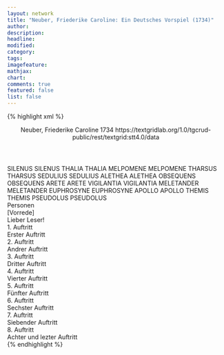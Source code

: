 ```yaml
---
layout: network
title: "Neuber, Friederike Caroline: Ein Deutsches Vorspiel (1734)"
author:
description:
headline:
modified:
category:
tags:
imagefeature: 
mathjax: 
chart: 
comments: true
featured: false
list: false
---
```

{% highlight xml %}
<?xml-model href="http://raw.githubusercontent.com/DLiNa/project/master/rules/lina.rnc"?><?xml-model href="http://raw.githubusercontent.com/DLiNa/project/master/rules/lina.sch"?>
<play xmlns="http://lina.digital">
  <header>
    <title>Ein Deutsches Vorspiel</title>
    <subtitle/>
    <genretitle/>
    <author>Neuber, Friederike Caroline</author>
    <date type="print">1734</date>
    <date type="premiere"/>
    <date type="written"/>
    <source>https://textgridlab.org/1.0/tgcrud-public/rest/textgrid:stt4.0/data</source>
  </header>
  <personae>
    <character>
      <name>SILENUS</name>
      <alias xml:id="silenus">
        <name>SILENUS</name>
      </alias>
    </character>
    <character>
      <name>THALIA</name>
      <alias xml:id="thalia">
        <name>THALIA</name>
      </alias>
    </character>
    <character>
      <name>MELPOMENE</name>
      <alias xml:id="melpomene">
        <name>MELPOMENE</name>
      </alias>
    </character>
    <character>
      <name>THARSUS</name>
      <alias xml:id="tharsus">
        <name>THARSUS</name>
      </alias>
    </character>
    <character>
      <name>SEDULIUS</name>
      <alias xml:id="sedulius">
        <name>SEDULIUS</name>
      </alias>
    </character>
    <character>
      <name>ALETHEA</name>
      <alias xml:id="alethea">
        <name>ALETHEA</name>
      </alias>
    </character>
    <character>
      <name>OBSEQUENS</name>
      <alias xml:id="obsequens">
        <name>OBSEQUENS</name>
      </alias>
    </character>
    <character>
      <name>ARETE</name>
      <alias xml:id="arete">
        <name>ARETE</name>
      </alias>
    </character>
    <character>
      <name>VIGILANTIA</name>
      <alias xml:id="vigilantia">
        <name>VIGILANTIA</name>
      </alias>
    </character>
    <character>
      <name>MELETANDER</name>
      <alias xml:id="meletander">
        <name>MELETANDER</name>
      </alias>
    </character>
    <character>
      <name>EUPHROSYNE</name>
      <alias xml:id="euphrosyne">
        <name>EUPHROSYNE</name>
      </alias>
    </character>
    <character>
      <name>APOLLO</name>
      <alias xml:id="apollo">
        <name>APOLLO</name>
      </alias>
    </character>
    <character>
      <name>THEMIS</name>
      <alias xml:id="themis">
        <name>THEMIS</name>
      </alias>
    </character>
    <character>
      <name>PSEUDOLUS</name>
      <alias xml:id="pseudolus">
        <name>PSEUDOLUS</name>
      </alias>
    </character>
  </personae>
  <text>
    <div>
      <head>Personen</head>
    </div>
    <div>
      <head>[Vorrede]</head>
      <div>
        <head>Lieber Leser!</head>
      </div>
    </div>
    <div>
      <head>1. Auftritt</head>
      <div>
        <head>Erster Auftritt</head>
        <sp who="#silenus">
          <amount n="9" unit="speech_acts"/>
          <amount n="543" unit="words"/>
          <amount n="61" unit="lines"/>
          <amount n="2842" unit="chars"/>
        </sp>
        <sp who="#thalia">
          <amount n="8" unit="speech_acts"/>
          <amount n="470" unit="words"/>
          <amount n="53" unit="lines"/>
          <amount n="2481" unit="chars"/>
        </sp>
      </div>
    </div>
    <div>
      <head>2. Auftritt</head>
      <div>
        <head>Andrer Auftritt</head>
        <sp who="#silenus">
          <amount n="1" unit="speech_acts"/>
          <amount n="13" unit="words"/>
          <amount n="2" unit="lines"/>
          <amount n="79" unit="chars"/>
        </sp>
        <sp who="#melpomene">
          <amount n="7" unit="speech_acts"/>
          <amount n="289" unit="words"/>
          <amount n="31" unit="lines"/>
          <amount n="1475" unit="chars"/>
        </sp>
        <sp who="#tharsus">
          <amount n="6" unit="speech_acts"/>
          <amount n="238" unit="words"/>
          <amount n="27" unit="lines"/>
          <amount n="1294" unit="chars"/>
        </sp>
        <sp who="#sedulius">
          <amount n="3" unit="speech_acts"/>
          <amount n="121" unit="words"/>
          <amount n="15" unit="lines"/>
          <amount n="680" unit="chars"/>
        </sp>
        <sp who="#alethea">
          <amount n="2" unit="speech_acts"/>
          <amount n="136" unit="words"/>
          <amount n="14" unit="lines"/>
          <amount n="713" unit="chars"/>
        </sp>
      </div>
    </div>
    <div>
      <head>3. Auftritt</head>
      <div>
        <head>Dritter Auftritt</head>
        <sp who="#melpomene">
          <amount n="2" unit="speech_acts"/>
          <amount n="34" unit="words"/>
          <amount n="4" unit="lines"/>
          <amount n="185" unit="chars"/>
        </sp>
        <sp who="#obsequens">
          <amount n="1" unit="speech_acts"/>
          <amount n="37" unit="words"/>
          <amount n="4" unit="lines"/>
          <amount n="212" unit="chars"/>
        </sp>
        <sp who="#tharsus">
          <amount n="2" unit="speech_acts"/>
          <amount n="118" unit="words"/>
          <amount n="13" unit="lines"/>
          <amount n="669" unit="chars"/>
        </sp>
        <sp who="#sedulius">
          <amount n="1" unit="speech_acts"/>
          <amount n="37" unit="words"/>
          <amount n="4" unit="lines"/>
          <amount n="203" unit="chars"/>
        </sp>
        <sp who="#alethea">
          <amount n="1" unit="speech_acts"/>
          <amount n="70" unit="words"/>
          <amount n="8" unit="lines"/>
          <amount n="361" unit="chars"/>
        </sp>
      </div>
    </div>
    <div>
      <head>4. Auftritt</head>
      <div>
        <head>Vierter Auftritt</head>
        <sp who="#thalia">
          <amount n="3" unit="speech_acts"/>
          <amount n="113" unit="words"/>
          <amount n="12" unit="lines"/>
          <amount n="586" unit="chars"/>
        </sp>
        <sp who="#silenus">
          <amount n="2" unit="speech_acts"/>
          <amount n="46" unit="words"/>
          <amount n="5" unit="lines"/>
          <amount n="241" unit="chars"/>
        </sp>
      </div>
    </div>
    <div>
      <head>5. Auftritt</head>
      <div>
        <head>Fünfter Auftritt</head>
        <sp who="#alethea">
          <amount n="2" unit="speech_acts"/>
          <amount n="154" unit="words"/>
          <amount n="18" unit="lines"/>
          <amount n="847" unit="chars"/>
        </sp>
        <sp who="#arete">
          <amount n="5" unit="speech_acts"/>
          <amount n="110" unit="words"/>
          <amount n="13" unit="lines"/>
          <amount n="550" unit="chars"/>
        </sp>
        <sp who="#melpomene">
          <amount n="1" unit="speech_acts"/>
          <amount n="25" unit="words"/>
          <amount n="3" unit="lines"/>
          <amount n="117" unit="chars"/>
        </sp>
        <sp who="#vigilantia">
          <amount n="4" unit="speech_acts"/>
          <amount n="90" unit="words"/>
          <amount n="10" unit="lines"/>
          <amount n="455" unit="chars"/>
        </sp>
        <sp who="#meletander">
          <amount n="2" unit="speech_acts"/>
          <amount n="35" unit="words"/>
          <amount n="4" unit="lines"/>
          <amount n="178" unit="chars"/>
        </sp>
        <sp who="#euphrosyne">
          <amount n="2" unit="speech_acts"/>
          <amount n="134" unit="words"/>
          <amount n="14" unit="lines"/>
          <amount n="683" unit="chars"/>
        </sp>
        <sp who="#apollo">
          <amount n="2" unit="speech_acts"/>
          <amount n="104" unit="words"/>
          <amount n="11" unit="lines"/>
          <amount n="572" unit="chars"/>
        </sp>
        <sp who="#themis">
          <amount n="1" unit="speech_acts"/>
          <amount n="75" unit="words"/>
          <amount n="8" unit="lines"/>
          <amount n="415" unit="chars"/>
        </sp>
      </div>
    </div>
    <div>
      <head>6. Auftritt</head>
      <div>
        <head>Sechster Auftritt</head>
        <sp who="#pseudolus">
          <amount n="2" unit="speech_acts"/>
          <amount n="220" unit="words"/>
          <amount n="22" unit="lines"/>
          <amount n="1122" unit="chars"/>
        </sp>
        <sp who="#alethea">
          <amount n="1" unit="speech_acts"/>
          <amount n="38" unit="words"/>
          <amount n="4" unit="lines"/>
          <amount n="219" unit="chars"/>
        </sp>
      </div>
    </div>
    <div>
      <head>7. Auftritt</head>
      <div>
        <head>Siebender Auftritt</head>
        <sp who="#vigilantia">
          <amount n="2" unit="speech_acts"/>
          <amount n="103" unit="words"/>
          <amount n="12" unit="lines"/>
          <amount n="540" unit="chars"/>
        </sp>
        <sp who="#meletander">
          <amount n="2" unit="speech_acts"/>
          <amount n="19" unit="words"/>
          <amount n="3" unit="lines"/>
          <amount n="96" unit="chars"/>
        </sp>
        <sp who="#arete">
          <amount n="1" unit="speech_acts"/>
          <amount n="16" unit="words"/>
          <amount n="2" unit="lines"/>
          <amount n="100" unit="chars"/>
        </sp>
        <sp who="#apollo">
          <amount n="3" unit="speech_acts"/>
          <amount n="247" unit="words"/>
          <amount n="28" unit="lines"/>
          <amount n="1384" unit="chars"/>
        </sp>
        <sp who="#themis">
          <amount n="1" unit="speech_acts"/>
          <amount n="90" unit="words"/>
          <amount n="10" unit="lines"/>
          <amount n="526" unit="chars"/>
        </sp>
      </div>
    </div>
    <div>
      <head>8. Auftritt</head>
      <div>
        <head>Achter und lezter Auftritt</head>
        <sp who="#alethea">
          <amount n="2" unit="speech_acts"/>
          <amount n="111" unit="words"/>
          <amount n="12" unit="lines"/>
          <amount n="591" unit="chars"/>
        </sp>
        <sp who="#melpomene">
          <amount n="8" unit="speech_acts"/>
          <amount n="928" unit="words"/>
          <amount n="102" unit="lines"/>
          <amount n="5017" unit="chars"/>
        </sp>
        <sp who="#thalia">
          <amount n="3" unit="speech_acts"/>
          <amount n="198" unit="words"/>
          <amount n="21" unit="lines"/>
          <amount n="983" unit="chars"/>
        </sp>
        <sp who="#sedulius">
          <amount n="4" unit="speech_acts"/>
          <amount n="211" unit="words"/>
          <amount n="22" unit="lines"/>
          <amount n="1111" unit="chars"/>
        </sp>
        <sp who="#tharsus">
          <amount n="2" unit="speech_acts"/>
          <amount n="18" unit="words"/>
          <amount n="2" unit="lines"/>
          <amount n="106" unit="chars"/>
        </sp>
        <sp who="#themis">
          <amount n="1" unit="speech_acts"/>
          <amount n="55" unit="words"/>
          <amount n="6" unit="lines"/>
          <amount n="296" unit="chars"/>
        </sp>
      </div>
    </div>
  </text>
</play>
{% endhighlight %}